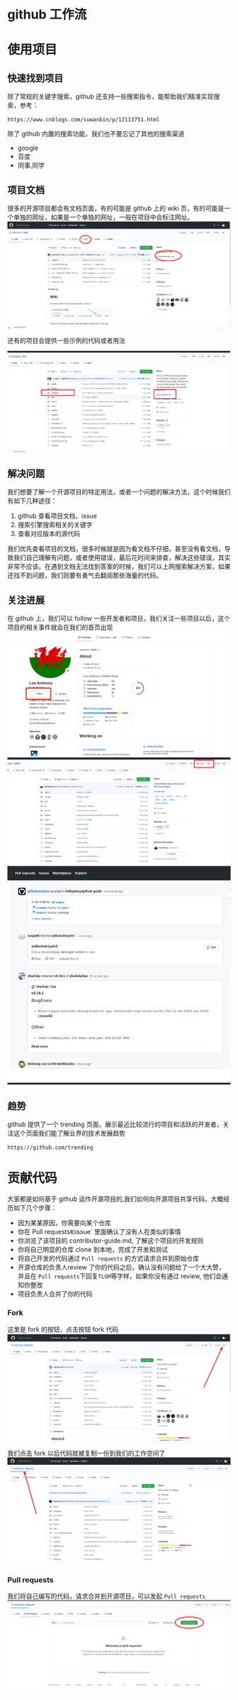 # github 工作流

# 使用项目
## 快速找到项目
除了常规的关键字搜索，github 还支持一些搜索指令，能帮助我们精准实现搜索，参考：
```
https://www.cnblogs.com/suwanbin/p/12113751.html
```
除了 github 内置的搜索功能，我们也不要忘记了其他的搜索渠道

* google
* 百度
* 同事,同学


## 项目文档
很多的开源项目都会有文档页面，有的可能是 github 上的 wiki 页，有的可能是一个单独的网址，如果是一个单独的网址，一般在项目中会标注网址。
![wiki](images/wiki.png)


还有的项目会提供一些示例的代码或者用法


![example](images/example.png)
## 解决问题
我们想要了解一个开源项目的特定用法，或者一个问题的解决方法，这个时候我们有如下几种途径：

1. github 查看项目文档，issue 
2. 搜索引擎搜索相关的关键字
3. 查看对应版本的源代码

我们优先查看项目的文档，很多时候就是因为看文档不仔细，甚至没有看文档，导致我们自己理解有问题，或者使用错误，最后花时间来排查，解决这些错误，其实非常不应该。在遇到文档无法找到答案的时候，我们可以上网搜索解决方案，如果还找不到问题，我们则要有勇气去翻阅那些海量的代码。

## 关注进展
在 github 上，我们可以 follow 一些开发者和项目，我们关注一些项目以后，这个项目的相关事件就会在我们的首页出现
![folow](images/follow.png)
![star](images/star.png)
![event](images/event.png)
## 趋势
github 提供了一个 trending 页面，展示最近比较流行的项目和活跃的开发者，关注这个页面我们能了解业界的技术发展趋势
```
https://github.com/trending
```

# 贡献代码
大家都是如何基于 github 运作开源项目的,我们如何向开源项目共享代码。大概经历如下几个步骤：

* 因为某某原因，你需要向某个仓库
* 你在 Pull requests` 和 `issue` 里面确认了没有人在类似的事情
* 你浏览了该项目的 contributor-guide.md, 了解这个项目的开发规则 
* 你将自己明显的仓库 clone 到本地，完成了开发和测试
* 将自己开发的代码通过 `Pull requests` 的方式请求合并到原始仓库
* 开源仓库的负责人review 了你的代码之后，确认没有问题给了一个大大赞，并且在 `Pull requests`下回复`TLGM`等字样，如果你没有通过 review, 他们会通知你整改
* 项目负责人合并了你的代码

### Fork
这里是 fork 的按钮，点击按钮 fork 代码
![fork1](images/fork1.png)

我们点击 fork 以后代码就被复制一份到我们的工作空间了
![fork2](images/fork2.png)

### Pull requests
我们将自己编写的代码，请求合并到开源项目，可以发起 `Pull requests`
![pr](images/pr.png)